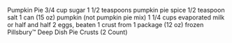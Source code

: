 Pumpkin Pie
3/4
cup sugar
1 1/2
teaspoons pumpkin pie spice
1/2
teaspoon salt
1
can (15 oz) pumpkin (not pumpkin pie mix)
1 1/4
cups evaporated milk or half and half
2
eggs, beaten
1
crust from 1 package (12 oz) frozen Pillsbury™ Deep Dish Pie Crusts (2 Count)